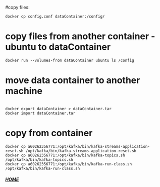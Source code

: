 #copy files:
```shell script
docker cp config.conf dataContainer:/config/
```

# copy files from another container - ubuntu to dataContainer
```shell script
docker run --volumes-from dataContainer ubuntu ls /config
```

# move data container to another machine
```shell script

docker export dataContainer > dataContainer.tar
docker import dataContainer.tar
```

# copy from container
```shell script
docker cp a60262356771:/opt/kafka/bin/kafka-streams-application-reset.sh /opt/kafka/bin/kafka-streams-application-reset.sh
docker cp a60262356771:/opt/kafka/bin/kafka-topics.sh /opt/kafka/bin/kafka-topics.sh
docker cp a60262356771:/opt/kafka/bin/kafka-run-class.sh /opt/kafka/bin/kafka-run-class.sh
```


##### [HOME](./../../../../../README.md)